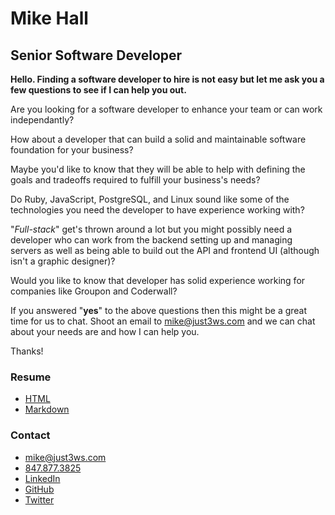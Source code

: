# Mike Hall
## Senior Software Developer

**Hello. Finding a software developer to hire is not easy but let me ask you a few questions to see if I can help you out.**

Are you looking for a software developer to enhance your team or can work independantly?

How about a developer that can build a solid and maintainable software foundation for your business?

Maybe you'd like to know that they will be able to help with defining the goals and tradeoffs required to fulfill your business's needs?

Do Ruby, JavaScript, PostgreSQL, and Linux sound like some of the technologies you need the developer to have experience working with?

"_Full-stack_" get's thrown around a lot but you might possibly need a developer who can work from the backend setting up and managing servers as well as being able to build out the API and frontend UI (although isn't a graphic designer)?

Would you like to know that developer has solid experience working for companies like Groupon and Coderwall?

If you answered "**yes**" to the above questions then this might be a great time for us to chat. Shoot an email to [mike@just3ws.com](mike@just3ws.com) and we can chat about your needs are and how I can help you.

Thanks!

### Resume
 - [HTML](http://www.just3ws.com/resume.html)
 - [Markdown](http://www.just3ws.com/resume.md)

### Contact
 - [mike@just3ws.com](mailto:mike@just3ws.com)
 - [847.877.3825](tel:+18478773825)
 - [LinkedIn](https://www.linkedin.com/in/just3ws)
 - [GitHub](https://www.github.com/just3ws)
 - [Twitter](https://www.twitter.com/just3ws)
